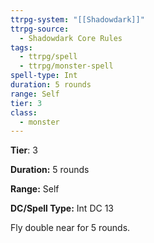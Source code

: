 ```yaml
---
ttrpg-system: "[[Shadowdark]]"
ttrpg-source:
  - Shadowdark Core Rules
tags:
  - ttrpg/spell
  - ttrpg/monster-spell
spell-type: Int
duration: 5 rounds
range: Self
tier: 3
class:
  - monster
---
```

**Tier**: 3

**Duration:** 5 rounds

**Range:** Self

**DC/Spell Type:** Int DC 13

Fly double near for 5 rounds. 
